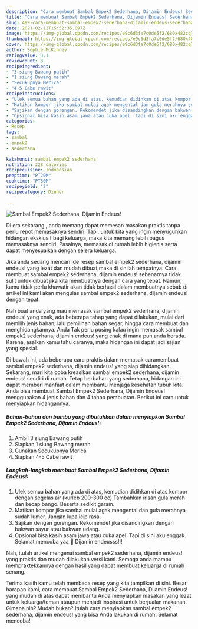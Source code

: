 ```yaml
---
description: "Cara membuat Sambal Empek2 Sederhana, Dijamin Endeus! Sederhana dan Mudah Dibuat"
title: "Cara membuat Sambal Empek2 Sederhana, Dijamin Endeus! Sederhana dan Mudah Dibuat"
slug: 499-cara-membuat-sambal-empek2-sederhana-dijamin-endeus-sederhana-dan-mudah-dibuat
date: 2021-02-12T15:52:35.097Z
image: https://img-global.cpcdn.com/recipes/e9c6d3fa7c0de5f2/680x482cq70/sambal-empek2-sederhana-dijamin-endeus-foto-resep-utama.jpg
thumbnail: https://img-global.cpcdn.com/recipes/e9c6d3fa7c0de5f2/680x482cq70/sambal-empek2-sederhana-dijamin-endeus-foto-resep-utama.jpg
cover: https://img-global.cpcdn.com/recipes/e9c6d3fa7c0de5f2/680x482cq70/sambal-empek2-sederhana-dijamin-endeus-foto-resep-utama.jpg
author: Sophie McKinney
ratingvalue: 3.1
reviewcount: 3
recipeingredient:
- "3 siung Bawang putih"
- "1 siung Bawang merah"
- "Secukupnya Merica"
- "4-5 Cabe rawit"
recipeinstructions:
- "Ulek semua bahan yang ada di atas, kemudian didihkan di atas kompor dengan segelas air (kurleb 200-300 cc) Tambahkan irisan gula merah dan kecap bango. Beserta sedikit garam."
- "Matikan kompor jika sambal mulai agak mengental dan gula merahnya sudah lumer. Jangan lupa icip rasa."
- "Sajikan dengan gorengan. Rekomendet jika disandingkan dengan bakwan sayur atau bakwan udang."
- "Opsional bisa kasih asam jawa atau cuka apel. Tapi di sini aku enggak. Selamat mencoba yaa 🤗 Dijamin endeusss!!!"
categories:
- Resep
tags:
- sambal
- empek2
- sederhana

katakunci: sambal empek2 sederhana 
nutrition: 228 calories
recipecuisine: Indonesian
preptime: "PT29M"
cooktime: "PT30M"
recipeyield: "2"
recipecategory: Dinner

---
```



![Sambal Empek2 Sederhana, Dijamin Endeus!](https://img-global.cpcdn.com/recipes/e9c6d3fa7c0de5f2/680x482cq70/sambal-empek2-sederhana-dijamin-endeus-foto-resep-utama.jpg)

Di era  sekarang , anda memang dapat memesan masakan praktis tanpa perlu repot memasaknya sendiri. Tapi, untuk kita yang ingin menyuguhkan hidangan eksklusif bagi keluarga, maka kita memang lebih bagus memasaknya sendiri. Pasalnya, memasak di rumah lebih higienis serta dapat menyesuaikan dengan selera keluarga.

Jika anda sedang mencari ide resep sambal empek2 sederhana, dijamin endeus! yang lezat dan mudah dibuat,maka di sinilah tempatnya. Cara membuat sambal empek2 sederhana, dijamin endeus!  sebenarnya tidak sulit untuk dibuat jika kita membuatnya dengan cara yang tepat. Namun, kamu tidak perlu khawatir akan tidak berhasil dalam membuatnya 
sebab di artikel ini kami akan mengulas sambal empek2 sederhana, dijamin endeus! dengan tepat.  



Nah buat anda yang mau memasak sambal empek2 sederhana, dijamin endeus! yang enak, ada beberapa tahap yang dapat dilakukan, mulai dari memilih jenis bahan, lalu pemilihan bahan segar, hingga cara membuat dan menghidangkannya. Anda Tak perlu pusing kalau ingin memasak sambal empek2 sederhana, dijamin endeus! yang enak di mana pun anda berada. Karena, asalkan kamu  tahu caranya, maka hidangan ini dapat jadi sajian yang spesial.

Di bawah ini, ada beberapa cara praktis  dalam memasak caramembuat sambal empek2 sederhana, dijamin endeus! yang siap dihidangkan. Sekarang, mari kita coba kreasikan sambal empek2 sederhana, dijamin endeus! sendiri di rumah. Tetap berbahan yang sederhana, hidangan ini dapat memberi manfaat dalam membantu menjaga kesehatan tubuh kita. Anda bisa membuat Sambal Empek2 Sederhana, Dijamin Endeus! menggunakan 4 jenis bahan dan 4 tahap pembuatan. Berikut ini cara untuk menyiapkan hidangannya.

<!--inarticleads1-->

##### Bahan-bahan dan bumbu yang dibutuhkan dalam menyiapkan Sambal Empek2 Sederhana, Dijamin Endeus!:

1. Ambil 3 siung Bawang putih
1. Siapkan 1 siung Bawang merah
1. Gunakan Secukupnya Merica
1. Siapkan 4-5 Cabe rawit




<!--inarticleads2-->

##### Langkah-langkah membuat Sambal Empek2 Sederhana, Dijamin Endeus!:

1. Ulek semua bahan yang ada di atas, kemudian didihkan di atas kompor dengan segelas air (kurleb 200-300 cc) Tambahkan irisan gula merah dan kecap bango. Beserta sedikit garam.
1. Matikan kompor jika sambal mulai agak mengental dan gula merahnya sudah lumer. Jangan lupa icip rasa.
1. Sajikan dengan gorengan. Rekomendet jika disandingkan dengan bakwan sayur atau bakwan udang.
1. Opsional bisa kasih asam jawa atau cuka apel. Tapi di sini aku enggak. Selamat mencoba yaa 🤗 Dijamin endeusss!!!




Nah, itulah artikel mengenai  sambal empek2 sederhana, dijamin endeus!  yang praktis dan mudah dilakukan versi kami. Semoga anda mampu mempraktekkannya dengan hasil yang dapat membuat keluarga di rumah senang. 

Terima kasih kamu telah membaca resep yang kita tampilkan di sini. Besar harapan kami, cara membuat  Sambal Empek2 Sederhana, Dijamin Endeus! yang mudah di atas dapat membantu Anda menyiapkan masakan yang lezat untuk keluarga/teman ataupun menjadi inspirasi untuk berjualan makanan. Gimana nih? Mudah bukan? Itulah cara menyiapkan sambal empek2 sederhana, dijamin endeus! yang bisa Anda lakukan di rumah. Selamat mencoba!

